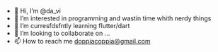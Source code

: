 - 👋 Hi, I’m @da_vi
- 👀 I’m interested in programming and wastin time whith nerdy things
- 🌱 I’m curresfdsfntly learning flutter/dart
- 💞️ I’m looking to collaborate on ...
- 📫 How to reach me doppiacoppia@gmail.com

<!---
doppiacoppia/doppiacoppia is a ✨ special ✨ repository because its `README.md` (this file) appears on your GitHub profile.
You can click the Preview link to take a look at your changes.
--->
